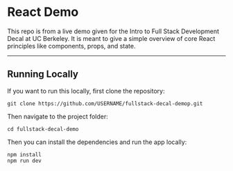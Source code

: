 # React Demo
This repo is from a live demo given for the Intro to Full Stack Development Decal at UC Berkeley. It is meant to give a simple overview of core React principles like components, props, and state.
___
## Running Locally
If you want to run this locally, first clone the repository:
```
git clone https://github.com/USERNAME/fullstack-decal-demop.git
```
Then navigate to the project folder:
```
cd fullstack-decal-demo
```
Then you can install the dependencies and run the app locally:
```
npm install
npm run dev
```
